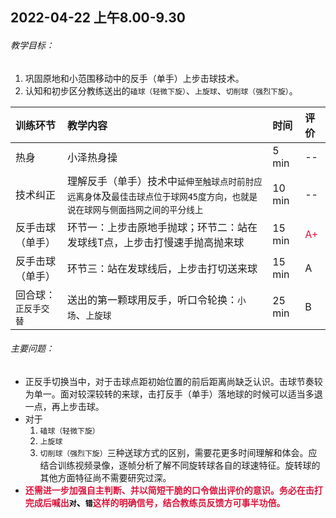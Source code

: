 ## 2022-04-22 上午8.00-9.30
###### 教学目标：
1. 巩固原地和小范围移动中的反手（单手）上步击球技术。
2. 认知和初步区分教练送出的`磕球（轻微下旋）`、`上旋球`、`切削球（强烈下旋）`。

| 训练环节 | 教学内容 | 时间 | 评价 |
|:--|:--|:--|:--|
| 热身 | 小泽热身操 | 5 min | -- |
| 技术纠正 | 理解反手（单手）技术中`延伸至触球点时前肘应远离身体`及`最佳击球点位于球网45度方向，也就是说在球网与侧面挡网之间的平分线上` | 10 min | -- |
| 反手击球（单手） | 环节一：上步击原地手抛球；环节二：站在发球线T点，上步击打慢速手抛高抛来球 | 15 min | <font color = "crimson">A+</font> |
| 反手击球（单手） | 环节三：站在发球线后，上步击打切送来球   | 15 min  | A | 
| 回合球：`正反手交替` | 送出的第一颗球用反手，听口令轮换：`小场`、`上旋球` | 25 min | B | 

###### 主要问题：
* 正反手切换当中，对于击球点距初始位置的前后距离尚缺乏认识。击球节奏较为单一。面对较深较转的来球，击打反手（单手）落地球的时候可以适当多退一点，再上步击球。
* 对于
	1. `磕球（轻微下旋）`
	2. `上旋球`
	3. `切削球（强烈下旋）`三种送球方式的区别，需要花更多时间理解和体会。应结合训练视频录像，逐帧分析了解不同旋转球各自的球速特征。旋转球的其他方面特征尚不需要研究过深。<font color = "crimson">
* **还需进一步加强自主判断、并以简短干脆的口令做出评价的意识。务必在击打完成后喊出<font color = black>`对`、`错`</font>这样的明确信号，结合教练员反馈方可事半功倍。</font>**